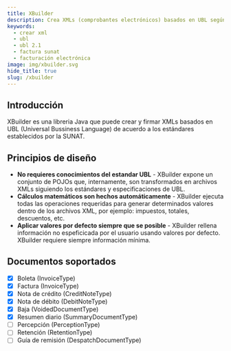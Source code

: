 ```yaml
---
title: XBuilder
description: Crea XMLs (comprobantes electrónicos) basados en UBL según lo requerido por la SUNAT
keywords:
  - crear xml
  - ubl
  - ubl 2.1
  - factura sunat
  - facturación electrónica
image: img/xbuilder.svg
hide_title: true
slug: /xbuilder
---
```


## Introducción

XBuilder es una libreria Java que puede crear y firmar XMLs basados en UBL (Universal Bussiness Language) de acuerdo a los estándares establecidos por la SUNAT.

## Principios de diseño

- **No requieres conocimientos del estandar UBL** -
  XBuilder expone un conjunto de POJOs que, internamente, son transformados en archivos XMLs siguiendo los estándares y especificaciones de UBL.
- **Cálculos matemáticos son hechos automáticamente** -
  XBuilder ejecuta todas las operaciones requeridas para generar determinados valores dentro de los archivos XML, por ejemplo: impuestos, totales, descuentos, etc.
- **Aplicar valores por defecto siempre que se posible** - XBuilder rellena información no espeficicada por el usuario usando valores por defecto. XBuilder requiere siempre información mínima.

## Documentos soportados

- [x] Boleta (InvoiceType)
- [x] Factura (InvoiceType)
- [x] Nota de crédito (CreditNoteType)
- [x] Nota de débito (DebitNoteType)
- [x] Baja (VoidedDocumentType)
- [x] Resumen diario (SummaryDocumentType)
- [ ] Percepción (PerceptionType)
- [ ] Retención (RetentionType)
- [ ] Guía de remisión (DespatchDocumentType)
